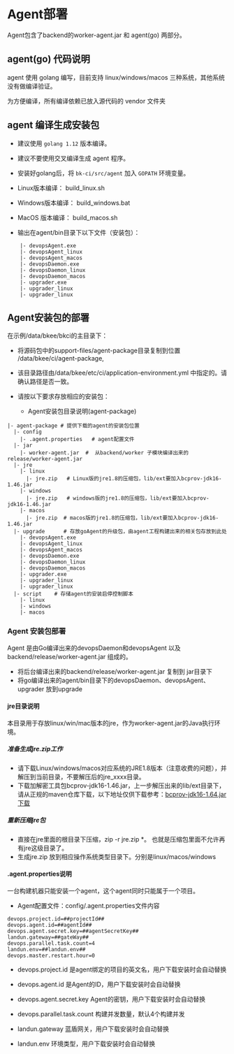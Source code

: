 # Agent部署

Agent包含了backend的worker-agent.jar 和 agent(go) 两部分。


## agent(go) 代码说明
agent 使用 golang 编写，目前支持 linux/windows/macos 三种系统，其他系统没有做编译验证。

为方便编译，所有编译依赖已放入源代码的 vendor 文件夹

##  agent 编译生成安装包
- 建议使用 `golang 1.12` 版本编译。

- 建议不要使用交叉编译生成 agent 程序。

- 安装好golang后，将 `bk-ci/src/agent` 加入 `GOPATH` 环境变量。

- Linux版本编译： build_linux.sh 
- Windows版本编译： build_windows.bat
- MacOS 版本编译： build_macos.sh

- 输出在agent/bin目录下以下文件（安装包）：

```
    |- devopsAgent.exe
    |- devopsAgent_linux
    |- devopsAgent_macos
    |- devopsDaemon.exe
    |- devopsDaemon_linux
    |- devopsDaemon_macos
    |- upgrader.exe
    |- upgrader_linux
    |- upgrader_linux
```



## Agent安装包的部署

在示例/data/bkee/bkci的主目录下：

- 将源码包中的support-files/agent-package目录复制到位置 /data/bkee/ci/agent-package,

- 该目录路径由/data/bkee/etc/ci/application-environment.yml 中指定的。请确认路径是否一致。
- 请按以下要求存放相应的安装包：

  - Agent安装包目录说明(agent-package)

```
|- agent-package # 提供下载的agent的安装包位置
  |- config   
    |- .agent.properties   # agent配置文件
  |- jar
    |- worker-agent.jar  #  从backend/worker 子模块编译出来的release/worker-agent.jar
  |- jre  
    |- linux
      |- jre.zip   # Linux版的jre1.8的压缩包，lib/ext要加入bcprov-jdk16-1.46.jar
    |- windows
      |- jre.zip   # windows版的jre1.8的压缩包，lib/ext要加入bcprov-jdk16-1.46.jar
    |- macos
      |- jre.zip  # macos版的jre1.8的压缩包，lib/ext要加入bcprov-jdk16-1.46.jar
  |- upgrade      # 存放goAgent的升级包，由agent工程构建出来的相关包存放到此处
    |- devopsAgent.exe
    |- devopsAgent_linux
    |- devopsAgent_macos
    |- devopsDaemon.exe
    |- devopsDaemon_linux
    |- devopsDaemon_macos
    |- upgrader.exe
    |- upgrader_linux
    |- upgrader_linux
  |- script    # 存储agent的安装启停控制脚本
    |- linux
    |- windows
    |- macos
```

### Agent 安装包部署

Agent 是由Go编译出来的devopsDaemon和devopsAgent  以及backend/release/worker-agent.jar 组成的。

- 将后台编译出来的backend/release/worker-agent.jar 复制到 jar目录下
- 将go编译出来的agent/bin目录下的devopsDaemon、devopsAgent、upgrader 放到upgrade



#### jre目录说明

本目录用于存放linux/win/mac版本的jre，作为worker-agent.jar的Java执行环境。

##### 准备生成jre.zip工作

- 请下载Linux/windows/macos对应系统的JRE1.8版本（注意收费的问题），并解压到当前目录，不要解压后的jre_xxxx目录。
- 下载加解密工具包bcprov-jdk16-1.46.jar，上一步解压出来的lib/ext目录下， 请从正规的maven仓库下载，以下地址仅供下载参考：[bcprov-jdk16-1.64.jar下载](http://central.maven.org/maven2/org/bouncycastle/bcprov-jdk16/1.46/bcprov-jdk16-1.46.jar)

##### 重新压缩jre包

- 直接在jre里面的根目录下压缩，zip -r jre.zip *。 也就是压缩包里面不允许再有jre这级目录了。
- 生成jre.zip 放到相应操作系统类型目录下。分别是linux/macos/windows

#### .agent.properties说明

一台构建机器只能安装一个agent，这个agent同时只能属于一个项目。

- Agent配置文件：config/.agent.properties文件内容
```
devops.project.id=##projectId##
devops.agent.id=##agentId##
devops.agent.secret.key=##agentSecretKey##
landun.gateway=##gateWay##
devops.parallel.task.count=4
landun.env=##landun.env##
devops.master.restart.hour=0
```

- devops.project.id 是agent绑定的项目的英文名，用户下载安装时会自动替换

- devops.agent.id 是Agent的ID，用户下载安装时会自动替换
- devops.agent.secret.key Agent的密钥，用户下载安装时会自动替换
- devops.parallel.task.count 构建并发数量，默认4个构建并发
- landun.gateway 蓝盾网关，用户下载安装时会自动替换
- landun.env 环境类型，用户下载安装时会自动替换